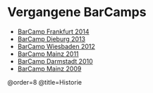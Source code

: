 # Vergangene BarCamps

 * [BarCamp Frankfurt 2014](http://frankfurt2014.barcamp-rheinmain.de/)
 * [BarCamp Dieburg 2013](http://dieburg2013.barcamp-rheinmain.de/)
 * [BarCamp Wiesbaden 2012](http://wiesbaden2012.barcamp-rheinmain.de/)
 * [BarCamp Mainz 2011](http://mainz2011.barcamp-rheinmain.de/)
 * [BarCamp Darmstadt 2010](http://darmstadt2010.barcamp-rheinmain.de/)
 * [BarCamp Mainz 2009](http://mainz2009.barcamp-rheinmain.de/)

@order=8
@title=Historie
